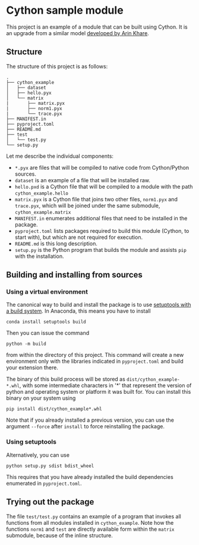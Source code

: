 # Cython sample module

This project is an example of a module that can be built using Cython. It is an upgrade from a similar model [developed by Arin Khare](https://levelup.gitconnected.com/how-to-deploy-a-cython-package-to-pypi-8217a6581f09).

## Structure

The structure of this project is as follows:
```
.
├── cython_example
│   ├── dataset
│   ├── hello.pyx
│   └── matrix
|       ├── matrix.pyx
|       ├── norm1.pyx
|       └── trace.pyx
├── MANIFEST.in
├── pyproject.toml
├── README.md
├── test
│   └── test.py
└── setup.py
```

Let me describe the individual components:
- `*.pyx` are files that will be compiled to native code from Cython/Python sources.
- `dataset` is an example of a file that will be installed raw.
- `hello.pxd` is a Cython file that will be compiled to a module with the path `cython_example.hello`
- `matrix.pyx` is a Cython file that joins two other files, `norm1.pyx` and `trace.pyx`, which will be joined under the same submodule, `cython_example.matrix`
- `MANIFEST.in` enumerates additional files that need to be installed in the package.
- `pyproject.toml` lists packages required to build this module (Cython, to start with), but which are not required for execution.
- `README.md` is this long description.
- `setup.py` is the Python program that builds the module and assists `pip` with the installation.


## Building and installing from sources

### Using a virtual environment

The canonical way to build and install the package is to use [setuptools with a build system](https://setuptools.pypa.io/en/latest/build_meta.html). In Anaconda, this means you have to install
```
conda install setuptools build
```
Then you can issue the command
```
python -m build
```
from within the directory of this project. This command will create a new environment only with the libraries indicated in `pyproject.toml` and build your extension there.

The binary of this build process will be stored as `dist/cython_example-*.whl`, with some intermediate characters in '*' that represent the version of python and operating system or platform it was built for. You can install this binary on your system using
```
pip install dist/cython_example*.whl
```
Note that if you already installed a previous version, you can use the argument `--force` after `install` to force reinstalling the package.

### Using setuptools

Alternatively, you can use
```
python setup.py sdist bdist_wheel
```
This requires that you have already installed the build dependencies enumerated in `pyproject.toml`.

## Trying out the package

The file `test/test.py` contains an example of a program that invokes all functions from all modules installed in `cython_example`. Note how the functions `norm1` and `test` are directly available form within the `matrix` submodule, because of the inline structure.